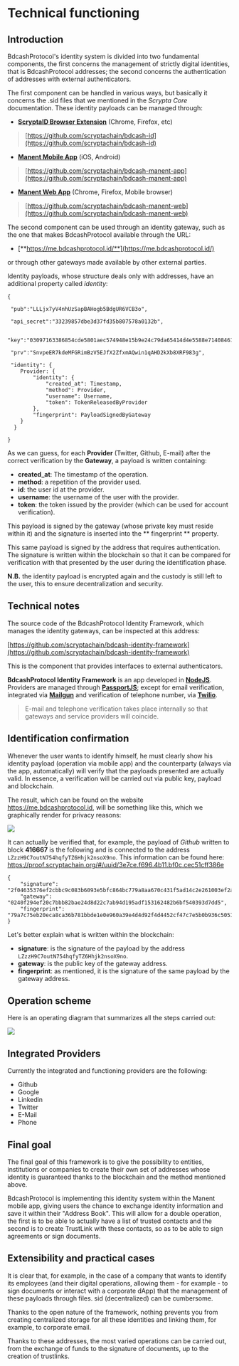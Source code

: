 # Technical functioning

## Introduction

BdcashProtocol's identity system is divided into two fundamental components, the first concerns the management of strictly digital identities, that is BdcashProtocol addresses; the second concerns the authentication of addresses with external authenticators.

The first component can be handled in various ways, but basically it concerns the .sid files that we mentioned in the _Scrypta Core_ documentation. These identity payloads can be managed through:

- [**ScryptaID Browser Extension**](https://id.scryptachain.org/) (Chrome, Firefox, etc) 
 > [https://github.com/scryptachain/bdcash-id](https://github.com/scryptachain/bdcash-id)
- [**Manent Mobile App**](https://manent.app/) (iOS, Android) 
 > [https://github.com/scryptachain/bdcash-manent-app](https://github.com/scryptachain/bdcash-manent-app)
- [**Manent Web App**](https://web.manent.app/#/) (Chrome, Firefox, Mobile browser)
> [https://github.com/scryptachain/bdcash-manent-web](https://github.com/scryptachain/bdcash-manent-web)

The second component can be used through an identity gateway, such as the one that makes BdcashProtocol available through the URL:

- [**https://me.bdcashprotocol.id/**](https://me.bdcashprotocol.id/) 
 
or through other gateways made available by other external parties.

Identity payloads, whose structure deals only with addresses, have an additional property called *identity*:

```
{

 "pub":"LLLjx7yV4nhUzSapBAHogb5BdgUR6VCB3o",

 "api_secret":"33239857dbe3d37fd35b807578a0132b",

 "key":"03097163386854cde5801aec574948e15b9e24c79da65414d4e5588e7140846165",

 "prv":"SnvpeER7kdeMFGRimBzV5EJfX2ZfxmAQwin1qAHD2kXb8XRF983g",

 "identity": {
	Provider: {
		"identity": {
			"created_at": Timestamp,
			"method": Provider,
			"username": Username,
			"token": TokenReleasedByProvider
		},
		"fingerprint": PayloadSignedByGateway
	}
  }

}
```

As we can guess, for each **Provider** (Twitter, Github, E-mail) after the correct verification by the **Gateway**, a payload is written containing:
- **created_at**: The timestamp of the operation.
- **method**: a repetition of the provider used.
- **id**: the user id at the provider.
- **username**: the username of the user with the provider.
- **token**: the token issued by the provider (which can be used for account verification).

This payload is signed by the gateway (whose private key must reside within it) and the signature is inserted into the ** fingerprint ** property.

This same payload is signed by the address that requires authentication. The signature is written within the blockchain so that it can be compared for verification with that presented by the user during the identification phase.

**N.B.** the identity payload is encrypted again and the custody is still left to the user, this to ensure decentralization and security.
<!--stackedit_data:
eyJoaXN0b3J5IjpbOTc0OTEwMTEyLC0xNTM4OTc0ODI2LC0xNT
gwMjY0OTE0LDE1NzEzOTAzOTAsOTU0Njc2ODUzXX0=
-->

## Technical notes

The source code of the BdcashProtocol Identity Framework, which manages the identity gateways, can be inspected at this address:

[https://github.com/scryptachain/bdcash-identity-framework](https://github.com/scryptachain/bdcash-identity-framework)

This is the component that provides interfaces to external authenticators.


**BdcashProtocol Identity Framework** is an app developed in [**NodeJS**](https://nodejs.org). 
Providers are managed through [**PassportJS**](http://www.passportjs.org/); except for email verification, integrated via [**Mailgun**](https://www.mailgun.com/) and verification of telephone number, via [**Twilio**](https://www.twilio.com/). 


> E-mail and telephone verification takes place internally so that gateways and service providers will coincide.


## Identification confirmation

Whenever the user wants to identify himself, he must clearly show his identity payload (operation via mobile app) and the counterparty (always via the app, automatically) will verify that the payloads presented are actually valid. In essence, a verification will be carried out via public key, payload and blockchain.

The result, which can be found on the website https://me.bdcashprotocol.id, will be something like this, which we graphically render for privacy reasons:


![](/assets/idframework/proof.png)

It can actually be verified that, for example, the payload of _Github_ written to block **416667** is the following and is connected to the address `LZzzH9C7outN754hqfyTZ6Hhjk2nsoX9no`. This information can be found here: https://proof.scryptachain.org/#/uuid/3e7ce.f696.4b11.bf0c.cec51cff386e
```
{ 
	"signature": "2f04635376ef2cbbc9c083b6093e5bfc864bc779a8aa670c431f5ad14c2e261003ef2aaeaab8990f9a3cec8a67296a05b1463b5f9ba98c78d83d1269163232b7",
	"gateway": "0240f294ef20c7bbb82bae24d8d22c7ab94d195adf153162482b6bf540393d7dd5", 
	"fingerprint": "79a7c75eb20eca8ca36b781bbde1e0e960a39e4d4d92f4d4452cf47c7e5b0b936c5051690f84ee177d497003ea50dd32192cf18422130a1eb8bb6172cd48275f" 
}
```

Let's better explain what is written within the blockchain:
- **signature**: is the signature of the payload by the address `LZzzH9C7outN754hqfyTZ6Hhjk2nsoX9no`.
- **gateway**: is the public key of the gateway address.
- **fingerprint**: as mentioned, it is the signature of the same payload by the gateway address.

## Operation scheme

Here is an operating diagram that summarizes all the steps carried out:

![](/assets/idframework/funzionamento.png)

## Integrated Providers 

Currently the integrated and functioning providers are the following:
- Github
- Google
- Linkedin
- Twitter
- E-Mail
- Phone

## Final goal

The final goal of this framework is to give the possibility to entities, institutions or companies to create their own set of addresses whose identity is guaranteed thanks to the blockchain and the method mentioned above.

BdcashProtocol is implementing this identity system within the Manent mobile app, giving users the chance to exchange identity information and save it within their "Address Book". This will allow for a double operation, the first is to be able to actually have a list of trusted contacts and the second is to create TrustLink with these contacts, so as to be able to sign agreements or sign documents.

## Extensibility and practical cases

It is clear that, for example, in the case of a company that wants to identify its employees (and their digital operations, allowing them - for example - to sign documents or interact with a corporate dApp) that the management of these payloads through files. sid (decentralized) can be cumbersome.

Thanks to the open nature of the framework, nothing prevents you from creating centralized storage for all these identities and linking them, for example, to corporate email.

Thanks to these addresses, the most varied operations can be carried out, from the exchange of funds to the signature of documents, up to the creation of trustlinks.
<!--stackedit_data:
eyJoaXN0b3J5IjpbMTAxOTIzNzY2MywxNjc4NjM1NTA5LDE3MT
gxMDkxODMsMTMyMTM3MTI5OSwtMjExNDEwNjAzNF19
-->
